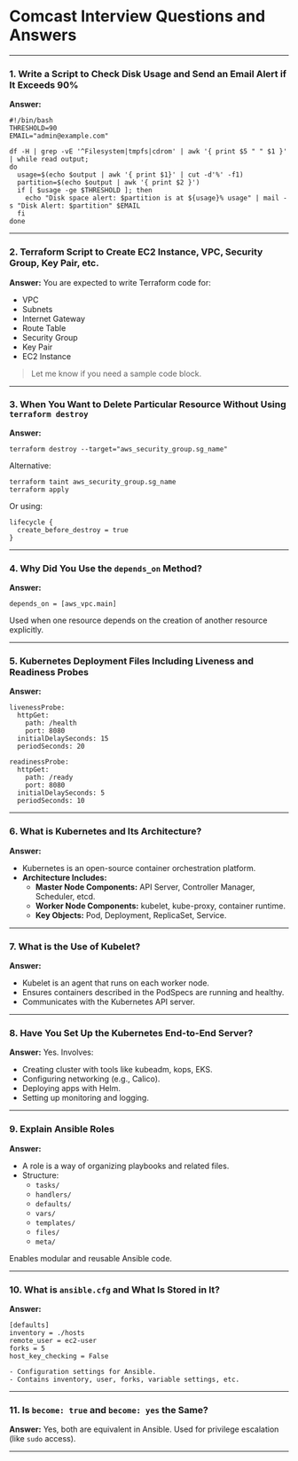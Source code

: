 
# Comcast Interview Questions and Answers

---

### 1. Write a Script to Check Disk Usage and Send an Email Alert if It Exceeds 90%

**Answer:**
```
#!/bin/bash
THRESHOLD=90
EMAIL="admin@example.com"

df -H | grep -vE '^Filesystem|tmpfs|cdrom' | awk '{ print $5 " " $1 }' | while read output;
do
  usage=$(echo $output | awk '{ print $1}' | cut -d'%' -f1)
  partition=$(echo $output | awk '{ print $2 }')
  if [ $usage -ge $THRESHOLD ]; then
    echo "Disk space alert: $partition is at ${usage}% usage" | mail -s "Disk Alert: $partition" $EMAIL
  fi
done
```

---

### 2. Terraform Script to Create EC2 Instance, VPC, Security Group, Key Pair, etc.

**Answer:**
You are expected to write Terraform code for:
- VPC
- Subnets
- Internet Gateway
- Route Table
- Security Group
- Key Pair
- EC2 Instance

> Let me know if you need a sample code block.

---

### 3. When You Want to Delete Particular Resource Without Using `terraform destroy`

**Answer:**
```
terraform destroy --target="aws_security_group.sg_name"
```

Alternative:
```
terraform taint aws_security_group.sg_name
terraform apply
```

Or using:
```
lifecycle {
  create_before_destroy = true
}
```

---

### 4. Why Did You Use the `depends_on` Method?

**Answer:**
```
depends_on = [aws_vpc.main]
```

Used when one resource depends on the creation of another resource explicitly.

---

### 5. Kubernetes Deployment Files Including Liveness and Readiness Probes

**Answer:**
```
livenessProbe:
  httpGet:
    path: /health
    port: 8080
  initialDelaySeconds: 15
  periodSeconds: 20

readinessProbe:
  httpGet:
    path: /ready
    port: 8080
  initialDelaySeconds: 5
  periodSeconds: 10
```

---

### 6. What is Kubernetes and Its Architecture?

**Answer:**
- Kubernetes is an open-source container orchestration platform.
- **Architecture Includes:**
  - **Master Node Components:** API Server, Controller Manager, Scheduler, etcd.
  - **Worker Node Components:** kubelet, kube-proxy, container runtime.
  - **Key Objects:** Pod, Deployment, ReplicaSet, Service.

---

### 7. What is the Use of Kubelet?

**Answer:**
- Kubelet is an agent that runs on each worker node.
- Ensures containers described in the PodSpecs are running and healthy.
- Communicates with the Kubernetes API server.

---

### 8. Have You Set Up the Kubernetes End-to-End Server?

**Answer:**
Yes. Involves:
- Creating cluster with tools like kubeadm, kops, EKS.
- Configuring networking (e.g., Calico).
- Deploying apps with Helm.
- Setting up monitoring and logging.

---

### 9. Explain Ansible Roles

**Answer:**
- A role is a way of organizing playbooks and related files.
- Structure:
  - `tasks/`
  - `handlers/`
  - `defaults/`
  - `vars/`
  - `templates/`
  - `files/`
  - `meta/`

Enables modular and reusable Ansible code.

---

### 10. What is `ansible.cfg` and What Is Stored in It?

**Answer:**
```
[defaults]
inventory = ./hosts
remote_user = ec2-user
forks = 5
host_key_checking = False

- Configuration settings for Ansible.
- Contains inventory, user, forks, variable settings, etc.
```
---

### 11. Is `become: true` and `become: yes` the Same?

**Answer:**
Yes, both are equivalent in Ansible. Used for privilege escalation (like `sudo` access).

---
